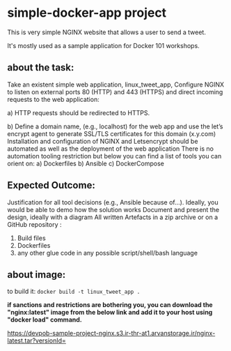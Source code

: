 # simple-docker-app project

This is very simple NGINX website that allows a user to send a tweet. 

It's mostly used as a sample application for Docker 101 workshops. 

## about the task:
Take an existent simple web application, linux_tweet_app,
Configure NGINX to listen on external ports 80 (HTTP) and 443 (HTTPS) and 
direct incoming requests to the web application:

a) HTTP requests should be redirected to HTTPS.

b)  Define a domain name, (e.g., localhost) for the web app and use the 
let’s encrypt agent to generate SSL/TLS certificates for this domain (x.y.com)
Installation and configuration of NGINX and Letsencrypt should be 
automated as well as the deployment of the web application
There is no automation tooling restriction but below you can find a list 
of tools you can orient on:
a) Dockerfiles
b) Ansible
c) DockerCompose

## Expected Outcome:
Justification for all tool decisions (e.g., Ansible because of...). 
Ideally, you would be able to demo how the solution works Document and 
present the design, ideally with a diagram
All written Artefacts in a zip archive or on a GitHub repository :
1. Build files
2. Dockerfiles
3. any other glue code in any possible script/shell/bash language

## about image:
to build it:
`docker build -t linux_tweet_app .`

**if sanctions and restrictions are bothering you, you can download the "nginx:latest" image from the below link and add it to your host using "docker load" command.**

https://devpob-sample-project-nginx.s3.ir-thr-at1.arvanstorage.ir/nginx-latest.tar?versionId=


